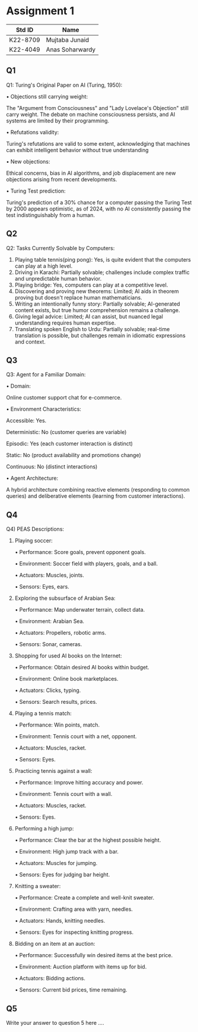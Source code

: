 # Assignment 1
|Std ID|Name|
|------|-|
|K22-8709|Mujtaba Junaid|
|K22-4049|Anas Soharwardy|

## Q1
Q1: Turing's Original Paper on AI (Turing, 1950):

•	Objections still carrying weight: 

The "Argument from Consciousness" and "Lady Lovelace's Objection" still carry weight. The debate on machine             consciousness persists, and AI systems are limited by their programming.

•	Refutations validity:

Turing's refutations are valid to some extent, acknowledging that machines can exhibit intelligent behavior without true understanding

•	New objections:

Ethical concerns, bias in AI algorithms, and job displacement are new objections arising from recent developments.

•	Turing Test prediction:

Turing's prediction of a 30% chance for a computer passing the Turing Test by 2000 appears optimistic, as of 2024, with no AI consistently passing the test indistinguishably from a human.

## Q2
Q2: Tasks Currently Solvable by Computers:
1.	Playing table tennis(ping pong): Yes, is quite evident that the computers can play at a high level.
2.	Driving in Karachi: Partially solvable; challenges include complex traffic and unpredictable human behavior.
3.	Playing bridge: Yes, computers can play at a competitive level.
4.	Discovering and proving new theorems: Limited; AI aids in theorem proving but doesn't replace human mathematicians.
5.	Writing an intentionally funny story: Partially solvable; AI-generated content exists, but true humor comprehension remains a challenge.
6.	Giving legal advice: Limited; AI can assist, but nuanced legal understanding requires human expertise.
7.	Translating spoken English to Urdu: Partially solvable; real-time translation is possible, but challenges remain in idiomatic expressions and context.


## Q3
Q3: Agent for a Familiar Domain:

•	Domain:

Online customer support chat for e-commerce.
    
•	Environment Characteristics:

Accessible: Yes.

Deterministic: No (customer queries are variable)

Episodic: Yes (each customer interaction is distinct)

Static: No (product availability and promotions change)

Continuous: No (distinct interactions)

•	Agent Architecture:

A hybrid architecture combining reactive elements (responding to common queries) and deliberative elements 
      (learning from customer interactions).


## Q4
Q4) PEAS Descriptions:

1.	Playing soccer:
   
    •	Performance: Score goals, prevent opponent goals.
  	
    •	Environment: Soccer field with players, goals, and a ball.
  	
    •	Actuators: Muscles, joints.
  	
    •	Sensors: Eyes, ears.
  	
2.	Exploring the subsurface of Arabian Sea:
   
    •	Performance: Map underwater terrain, collect data.
  	
    •	Environment: Arabian Sea.
  	
    •	Actuators: Propellers, robotic arms.
  	
    •	Sensors: Sonar, cameras.
  	
4.	Shopping for used AI books on the Internet:
   
    •	Performance: Obtain desired AI books within budget.
  	
    •	Environment: Online book marketplaces.
  	
    •	Actuators: Clicks, typing.
  	
    •	Sensors: Search results, prices.
  	
6.	Playing a tennis match:
   
    •	Performance: Win points, match.
  	
    •	Environment: Tennis court with a net, opponent.
  	
    •	Actuators: Muscles, racket.
  	
    •	Sensors: Eyes.
  	
8.	Practicing tennis against a wall:
    
    •	Performance: Improve hitting accuracy and power.
  	
    •	Environment: Tennis court with a wall.
  	
    •	Actuators: Muscles, racket.
  	
    •	Sensors: Eyes.
  	
10.	Performing a high jump:
    
    •	Performance: Clear the bar at the highest possible height.
   	
    •	Environment: High jump track with a bar.
   	
    •	Actuators: Muscles for jumping.
   	
    •	Sensors: Eyes for judging bar height.
   	
12.	Knitting a sweater:
    
    •	Performance: Create a complete and well-knit sweater.
   	
    •	Environment: Crafting area with yarn, needles.
   	
    •	Actuators: Hands, knitting needles.
   	
    •	Sensors: Eyes for inspecting knitting progress.
   	
14.	Bidding on an item at an auction:
    
    •	Performance: Successfully win desired items at the best price.
   	
    •	Environment: Auction platform with items up for bid.
   	
    •	Actuators: Bidding actions.
   	
    •	Sensors: Current bid prices, time remaining.


## Q5
Write your answer to question 5 here ....

